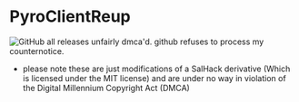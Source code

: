 # PyroClientReup

![GitHub all releases](https://img.shields.io/github/downloads/crystallinqq/PyroClientReup/total)
unfairly dmca'd. github refuses to process my counternotice.
- please note these are just modifications of a SalHack derivative (Which is licensed under the MIT license) and are under no way in violation of the Digital Millennium Copyright Act (DMCA)


